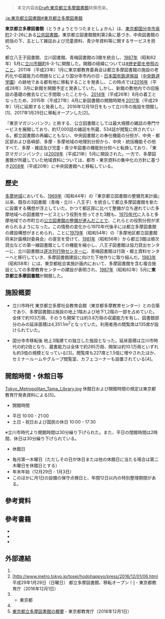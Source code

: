 > 本文内容由[Draft:東京都立多摩圖書館](https://zh.wikipedia.org/wiki/Draft:東京都立多摩圖書館)转换而来。


[:ja:東京都立図書館\#東京都立多摩図書館](https://zh.wikipedia.org/wiki/:ja:東京都立図書館#東京都立多摩図書館 "wikilink")

**東京都立多摩図書館**（とうきょうとりつたまとしょかん）は、[東京都](../Page/東京都.md "wikilink")[国分寺市](https://zh.wikipedia.org/wiki/国分寺市 "wikilink")[泉町](https://zh.wikipedia.org/wiki/泉町_\(国分寺市\) "wikilink")2-2-26にある[公共図書館](https://zh.wikipedia.org/wiki/公共図書館 "wikilink")。東京都立図書館館則第2条に基づき、中央図書館の統括の下、主として雑誌および児童資料、青少年資料等に関するサービスを担う。

都立八王子図書館、立川図書館、青梅図書館の3館を統合し、[1987年](../Page/1987年.md "wikilink")（昭和62年）5月に[立川市](../Page/立川市.md "wikilink")[錦町](https://zh.wikipedia.org/wiki/錦町_\(立川市\) "wikilink")6-3-1に開館した。開館の経緯については[\#歴史節を参照のこと](https://zh.wikipedia.org/wiki/#歴史 "wikilink")。2011年（平成23年）1月に東京都教育委員会は都立多摩図書館の施設の老朽化や収蔵能力の問題などにより国分寺市内の旧・[日本国有鉄道施設](https://zh.wikipedia.org/wiki/日本国有鉄道 "wikilink")（[中央鉄道学園](https://zh.wikipedia.org/wiki/中央鉄道学園 "wikilink")）の跡地である都有地に移転することを発表し、この時点では[2016年](../Page/2016年.md "wikilink")（平成28年）3月に新館を開館予定と発表していた。しかし、新館の敷地内での旧施設の基礎の撤去などに手間取ったことから、[2014年](../Page/2014年.md "wikilink")（平成26年）8月の着工となったため、2015年（平成27年）4月に新図書館の開館時期を[2017年](../Page/2017年.md "wikilink")（平成29年）1月に延期すると発表した。2016年12月19日をもって立川市の施設を閉館し\[1\]、2017年1月29日に移転オープンした\[2\]。

『東京マガジンバンク』と称する、公立図書館としては最大規模の雑誌の専門サービスを展開しており、約17,000誌の雑誌を所蔵、534誌が閲覧に供されている。都立図書館の再編にともない、中央図書館との奉仕機能の分担が、中央 - 都区部および島嶼部、多摩 - 多摩地域の地理別分担から、中央 - 統括機能その他すべて、多摩 - 雑誌及び児童・青少年図書の機能別分担へと転換しており、『東京マガジンバンク』は[2009年](../Page/2009年.md "wikilink")（平成21年）5月に開設された。一方で、多摩図書館が所蔵していた地域資料については、都市・東京資料の集中化の方針に基づき[2008年](../Page/2008年.md "wikilink")（平成20年）に中央図書館へと移転している。

## 歷史

[多摩地域](../Page/多摩地域.md "wikilink")においても、[1969年](../Page/1969年.md "wikilink")（昭和44年）の『東京都立図書館の整備充実計画』以来、既存の3図書館（青梅・立川・八王子）を統合して都立多摩図書館を新たに設置する構想が浮上していた。かつて都区部に比べて整備が立ち遅れていた多摩地域への図書館サービスという役割を担ってきた3館も、[1970年代](../Page/1970年代.md "wikilink")に入ると多摩地域での市町立の[公立図書館の整備が進んだことで](https://zh.wikipedia.org/wiki/公立図書館 "wikilink")、これらとの役割分担が求められるようになった。この情勢の変化から1970年代後半には都立多摩図書館の建設構想がまとめられ、ことに[1979年](../Page/1979年.md "wikilink")（昭和54年）の『多摩地区都立図書館将来計画検討委員会』の提言を受けて、[1981年](../Page/1981年.md "wikilink")（昭和56年）から都立3館は順次貸出などの第一線図書館としての機能を縮小し、八王子図書館は協力貸出センターに、立川図書館は[逐次刊行物センターに](https://zh.wikipedia.org/wiki/逐次刊行物 "wikilink")、青梅図書館は行政・郷土資料センターへと移行していき、多摩図書館建設に向けた下地作りに取り組んだ。[1983年](../Page/1983年.md "wikilink")（昭和58年）には、東京都総合実施計画内において、多摩図書館を含む複合施設としての多摩教育センターの建設が表明され、[1987年](../Page/1987年.md "wikilink")（昭和62年）5月に**東京都立多摩図書館**が開館した。

## 施設概要

  - 立川市時代
    東京都立多摩社会教育会館（東京都多摩教育センター）との合築であり、多摩図書館は施設の地上1階および地下1,2階の一部を占めていた。全体で約103万冊、そのうち開架では約3.8万冊の収蔵能力を有し、図書館部分のみの延床面積は4,351.1m<sup>2</sup>となっていた。利用者用の閲覧席は135席が設けられていた。

<!-- end list -->

  - 国分寺市移転後
    地上3階建ての独立した施設となった。延床面積は立川市時代の約2倍となり、蔵書能力は全体で約285万冊、開架は約10.1万冊といずれも約3倍の規模となっている\[3\]。閲覧席も227席と1.5倍に増やされたほか、セミナールームやグループ閲覧室、カフェコーナーも設置されている\[4\]。

## 開館時間・休館日等

[Tokyo_Metropolitan_Tama_Library.jpg](https://zh.wikipedia.org/wiki/File:Tokyo_Metropolitan_Tama_Library.jpg "fig:Tokyo_Metropolitan_Tama_Library.jpg") 休館日および開館時間の規定は東京都教育庁発表資料による\[5\]。

  - 開館時間

<!-- end list -->

  - 平日 10:00 - 21:00
  - 土日・祝日および国民の休日 10:00 - 17:30

※立川市時代より開館時間は30分繰り下げられた。また、平日の閉館時間は2時間、休日は30分繰り下げられている。

  - 休館日

<!-- end list -->

  - 毎月第一木曜日（ただしその日が休日または他の休館日に当たる場合は第二木曜日を休館日とする）
  - 年末年始（12月29日 - 1月3日）
  - このほかに月1日の設備の保守点検日と、年間12日以内の特別整理期間がある。

## 參考資料

## 參考書籍

  -
  -
  -
## 外部連結

1.
2.  \[<http://www.metro.tokyo.jp/tosei/hodohappyo/press/2016/12/01/06.html>　平成29年1月29日（日曜日） 都立多摩図書館、移転オープン！\] - 東京都教育庁（2016年12月1日）
3.   - 東京都
4.
5.  [東京都立多摩図書館の概要](http://www.metro.tokyo.jp/tosei/hodohappyo/press/2016/12/01/06_01.html) - 東京都教育庁（2016年12月1日）